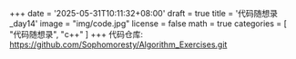 +++
date = '2025-05-31T10:11:32+08:00'
draft = true
title = '代码随想录_day14'
image = "img/code.jpg"
license = false
math = true
categories = [
  "代码随想录",
  "c++"
]
+++
代码仓库: <https://github.com/Sophomoresty/Algorithm_Exercises.git>
